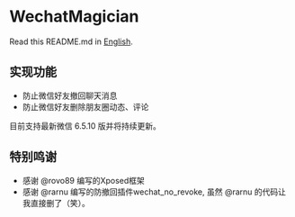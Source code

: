 # WechatMagician

Read this README.md in [English](https://github.com/Gh0u1L5/WechatMagician/blob/master/README.en.md).

## 实现功能
* 防止微信好友撤回聊天消息
* 防止微信好友删除朋友圈动态、评论

目前支持最新微信 6.5.10 版并将持续更新。

## 特别鸣谢
* 感谢 @rovo89 编写的Xposed框架
* 感谢 @rarnu 编写的防撤回插件wechat_no_revoke, 虽然 @rarnu 的代码让我直接删了（笑）。
